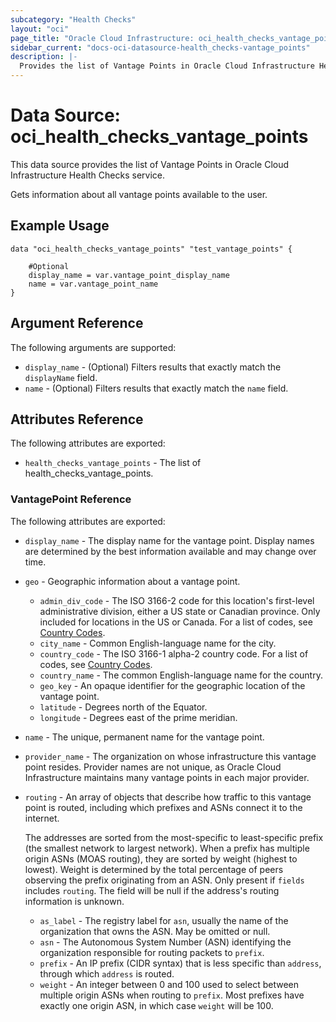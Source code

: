 ```yaml
---
subcategory: "Health Checks"
layout: "oci"
page_title: "Oracle Cloud Infrastructure: oci_health_checks_vantage_points"
sidebar_current: "docs-oci-datasource-health_checks-vantage_points"
description: |-
  Provides the list of Vantage Points in Oracle Cloud Infrastructure Health Checks service
---
```


# Data Source: oci_health_checks_vantage_points
This data source provides the list of Vantage Points in Oracle Cloud Infrastructure Health Checks service.

Gets information about all vantage points available to the user.


## Example Usage

```hcl
data "oci_health_checks_vantage_points" "test_vantage_points" {

	#Optional
	display_name = var.vantage_point_display_name
	name = var.vantage_point_name
}
```

## Argument Reference

The following arguments are supported:

* `display_name` - (Optional) Filters results that exactly match the `displayName` field.
* `name` - (Optional) Filters results that exactly match the `name` field.


## Attributes Reference

The following attributes are exported:

* `health_checks_vantage_points` - The list of health_checks_vantage_points.

### VantagePoint Reference

The following attributes are exported:

* `display_name` - The display name for the vantage point. Display names are determined by the best information available and may change over time. 
* `geo` - Geographic information about a vantage point.
	* `admin_div_code` - The ISO 3166-2 code for this location's first-level administrative division, either a US state or Canadian province. Only included for locations in the US or Canada. For a list of codes, see [Country Codes](https://www.iso.org/obp/ui/#search). 
	* `city_name` - Common English-language name for the city. 
	* `country_code` - The ISO 3166-1 alpha-2 country code. For a list of codes, see [Country Codes](https://www.iso.org/obp/ui/#search). 
	* `country_name` - The common English-language name for the country. 
	* `geo_key` - An opaque identifier for the geographic location of the vantage point.
	* `latitude` - Degrees north of the Equator. 
	* `longitude` - Degrees east of the prime meridian. 
* `name` - The unique, permanent name for the vantage point.
* `provider_name` - The organization on whose infrastructure this vantage point resides. Provider names are not unique, as Oracle Cloud Infrastructure maintains many vantage points in each major provider. 
* `routing` - An array of objects that describe how traffic to this vantage point is routed, including which prefixes and ASNs connect it to the internet.

	The addresses are sorted from the most-specific to least-specific prefix (the smallest network to largest network). When a prefix has multiple origin ASNs (MOAS routing), they are sorted by weight (highest to lowest). Weight is determined by the total percentage of peers observing the prefix originating from an ASN. Only present if `fields` includes `routing`. The field will be null if the address's routing information is unknown. 
	* `as_label` - The registry label for `asn`, usually the name of the organization that owns the ASN. May be omitted or null. 
	* `asn` - The Autonomous System Number (ASN) identifying the organization responsible for routing packets to `prefix`. 
	* `prefix` - An IP prefix (CIDR syntax) that is less specific than `address`, through which `address` is routed. 
	* `weight` - An integer between 0 and 100 used to select between multiple origin ASNs when routing to `prefix`. Most prefixes have exactly one origin ASN, in which case `weight` will be 100. 

